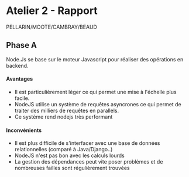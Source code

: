 # Atelier 2 - Rapport
PELLARIN/MOOTE/CAMBRAY/BEAUD

## Phase A
Node.Js se base sur le moteur Javascript pour réaliser des opérations en backend. 
#### Avantages 
- Il est particulièrement léger ce qui permet une mise à l'échelle plus facile. 
- NodeJS utilise un système de requêtes asyncrones ce qui permet de traiter des milliers de requêtes en parallels.
- Ce système rend nodejs très performant

#### Inconvénients
- Il est plus difficile de s'interfacer avec une base de données relationnelles (comparé à Java/Django..)
- NodeJS n'est pas bon avec les calculs lourds
- La gestion des dépendances peut vite poser problèmes et de nombreuses failles sont régulièrement trouvées


